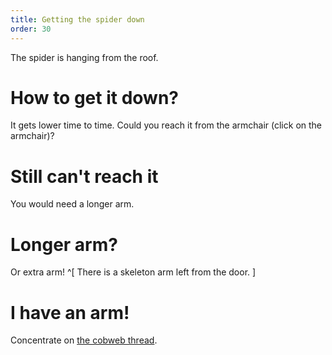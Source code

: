 ```yaml
---
title: Getting the spider down
order: 30
---
```


The spider is hanging from the roof.

# How to get it down?
It gets lower time to time. Could you reach it from the armchair (click on the armchair)?

# Still can't reach it
You would need a longer arm.

# Longer arm?
Or extra arm! ^[ There is a skeleton arm left from the door. ]

# I have an arm!
Concentrate on [the cobweb thread](cut-the-thread).
